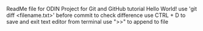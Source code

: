 
ReadMe file for ODIN Project for Git and GitHub tutorial
Hello World!
use 'git diff <filename.txt>' before commit to check difference
use CTRL + D to save and exit text editor from terminal
use ">>" to append to file
